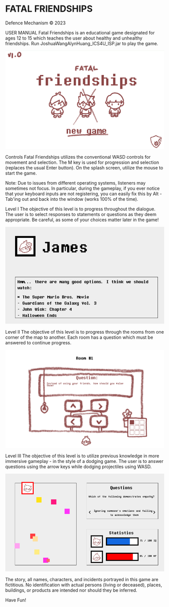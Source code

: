﻿# FATAL FRIENDSHIPS
Defence Mechanism © 2023

USER MANUAL
Fatal Friendships is an educational game designated for ages 12 to 15 which teaches the user about healthy and unhealthy friendships.
Run JoshuaWangAlynHuang_ICS4U_ISP.jar to play the game.

![splash screen demo](./splashscreen.png?raw=true)

Controls
Fatal Friendships utilizes the conventional WASD controls for movement and selection. The M key is used for progression and selection (replaces the usual Enter button). 
On the splash screen, utilize the mouse to start the game.

Note:
Due to issues from different operating systems, listeners may sometimes not focus. In particular, during the gameplay, if you ever notice that your keyboard inputs are not registering, you can easily fix this by Alt - Tab'ing out and back into the window (works 100% of the time).

Level I
The objective of this level is to progress throughout the dialogue. The user is to select responses to statements or questions as they deem appropriate. Be careful, as some of your choices matter later in the game!

![level 1 gameplay](./assets/img/level1gameplay.png?raw=true)

Level II
The objective of this level is to progress through the rooms from one corner of the map to another. Each room has a question which must be answered to continue progress.

![level 2 gameplay](./assets/img/level2gameplay.png?raw=true)

Level III
The objective of this level is to utilize previous knowledge in more immersive gameplay - in the style of a dodging game. The user is to answer questions using the arrow keys while dodging projectiles using WASD.

![level 3 gameplay](./assets/img/level3gameplay.png?raw=true)

The story, all names, characters, and incidents portrayed in this game are fictitious. No identification with actual persons (living or deceased), places, buildings, or products are intended nor should they be inferred.

Have Fun!

